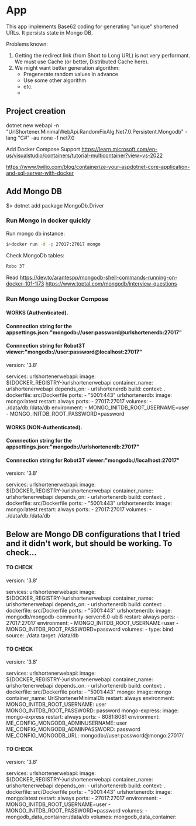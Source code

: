 # App

This app implements Base62 coding for generating "unique" shortened URLs.
It persists state in Mongo DB.

Problems known:
1. Getting the redirect link (from Short to Long URL) is not very performant. We must use Cache (or better, Distributed Cache here).
2. We might want better generation algorithm:
	- Pregenerate random values in advance
	- Use some other algorithm
	- etc.
    - 
## Project creation

dotnet new webapi -n "UrlShortener.MinimalWebApi.RandomFixAlg.Net7.0.Persistent.Mongodb" -lang "C#" -au none -f net7.0

Add Docker Compose Support https://learn.microsoft.com/en-us/visualstudio/containers/tutorial-multicontainer?view=vs-2022

https://www.twilio.com/blog/containerize-your-aspdotnet-core-application-and-sql-server-with-docker

## Add Mongo DB

$> dotnet add package MongoDb.Driver

### Run Mongo in docker quickly

Run mongo db instance:
```bash
$>docker run -d -p 27017:27017 mongo
```

Check MongoDb tables:
```bash
Robo 3T
```

Read https://dev.to/arantespp/mongodb-shell-commands-running-on-docker-101-1l73
https://www.toptal.com/mongodb/interview-questions


### Run Mongo using Docker Compose

#### WORKS (Authenticated). 
#### Connnection string for the appsettings.json:"mongodb://user:password@urlshortenerdb:27017"
#### Connnection string for Robot3T viewer:"mongodb://user:password@localhost:27017"
version: '3.8'

services:
  urlshortenerwebapi:
    image: ${DOCKER_REGISTRY-}urlshortenerwebapi
    container_name: urlshortenerwebapi
    depends_on:
    - urlshortenerdb
    build:
      context: .
      dockerfile: src/Dockerfile
    ports:
      - "5001:443"
  urlshortenerdb:
    image: mongo:latest
    restart: always
    ports:
      - 27017:27017
    volumes:
      - ./data/db:/data/db
    environment:
      - MONGO_INITDB_ROOT_USERNAME=user
      - MONGO_INITDB_ROOT_PASSWORD=password
	  
#### WORKS (NON-Authenticated).
#### Connnection string for the appsettings.json:"mongodb://urlshortenerdb:27017"
#### Connnection string for Robot3T viewer:"mongodb://localhost:27017"

version: '3.8'

services:
  urlshortenerwebapi:
    image: ${DOCKER_REGISTRY-}urlshortenerwebapi
    container_name: urlshortenerwebapi
    depends_on:
    - urlshortenerdb
    build:
      context: .
      dockerfile: src/Dockerfile
    ports:
      - "5001:443"
  urlshortenerdb:
    image: mongo:latest
    restart: always
    ports:
      - 27017:27017
    volumes:
      - ./data/db:/data/db
	   
## Below are Mongo DB configurations that I tried and it didn't work, but should be working. To check...

#### TO CHECK

version: '3.8'

services:
  urlshortenerwebapi:
    image: ${DOCKER_REGISTRY-}urlshortenerwebapi
    container_name: urlshortenerwebapi
    depends_on:
    - urlshortenerdb
    build:
      context: .
      dockerfile: src/Dockerfile
    ports:
      - "5001:443"
  urlshortenerdb:
    image: mongodb/mongodb-community-server:6.0-ubi8
    restart: always
    ports:
      - 27017:27017
    environment:
      - MONGO_INITDB_ROOT_USERNAME=user
      - MONGO_INITDB_ROOT_PASSWORD=password
    volumes:
      - type: bind
        source: ./data
        target: /data/db
		
		

#### TO CHECK

version: '3.8'

services:
  urlshortenerwebapi:
    image: ${DOCKER_REGISTRY-}urlshortenerwebapi
    container_name: urlshortenerwebapi
    depends_on:
    - urlshortenerdb
    build:
      context: .
      dockerfile: src/Dockerfile
    ports:
      - "5001:443"
  mongo:
    image: mongo
    container_name: UrlShortenerMinimalDb
    restart: always
    environment:
      MONGO_INITDB_ROOT_USERNAME: user
      MONGO_INITDB_ROOT_PASSWORD: password
  mongo-express:
    image: mongo-express
    restart: always
    ports:
      - 8081:8081
    environment:
      ME_CONFIG_MONGODB_ADMINUSERNAME: user
      ME_CONFIG_MONGODB_ADMINPASSWORD: password
      ME_CONFIG_MONGODB_URL: mongodb://user:password@mongo:27017/
	  

#### TO CHECK

version: '3.8'

services:
  urlshortenerwebapi:
    image: ${DOCKER_REGISTRY-}urlshortenerwebapi
    container_name: urlshortenerwebapi
    depends_on:
    - urlshortenerdb
    build:
      context: .
      dockerfile: src/Dockerfile
    ports:
      - "5001:443"
  urlshortenerdb:
    image: mongo:latest
    restart: always
    ports:
      - 27017:27017
    environment:
      - MONGO_INITDB_ROOT_USERNAME=user
      - MONGO_INITDB_ROOT_PASSWORD=password
    volumes:
      - mongodb_data_container:/data/db
volumes:
  mongodb_data_container:
  
  
  
  
  
  